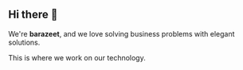## Hi there 👋

We're **barazeet**, and we love solving business problems with elegant solutions.

This is where we work on our technology.
